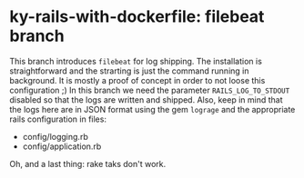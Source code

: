 # ky-rails-with-dockerfile: filebeat branch

This branch introduces `filebeat` for log shipping. The installation is straightforward and the strarting is just the command running in background. It is mostly a proof of concept in order to not loose this configuration ;)
In this branch we need the parameter `RAILS_LOG_TO_STDOUT` disabled so that the logs are written and shipped. Also, keep in mind that the logs here are in JSON format using the gem `lograge` and the appropriate rails configuration in files:

- config/logging.rb
- config/application.rb

Oh, and a last thing: rake taks don't work.
